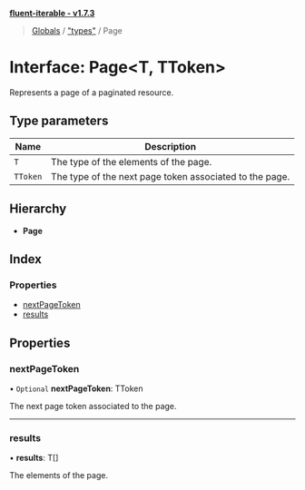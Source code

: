 **[fluent-iterable - v1.7.3](../README.md)**

> [Globals](../README.md) / ["types"](../modules/_types_.md) / Page

# Interface: Page\<T, TToken>

Represents a page of a paginated resource.

## Type parameters

Name | Description |
------ | ------ |
`T` | The type of the elements of the page. |
`TToken` | The type of the next page token associated to the page.  |

## Hierarchy

* **Page**

## Index

### Properties

* [nextPageToken](_types_.page.md#nextpagetoken)
* [results](_types_.page.md#results)

## Properties

### nextPageToken

• `Optional` **nextPageToken**: TToken

The next page token associated to the page.

___

### results

•  **results**: T[]

The elements of the page.
